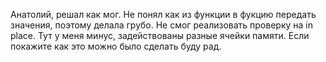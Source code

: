 Анатолий, решал как мог. 
Не понял как из функции в фукцию передать значения, поэтому делала грубо.
Не смог реализовать проверку на in place. Тут у меня минус, задействованы разные ячейки памяти. Если покажите как это можно было сделать буду рад.
